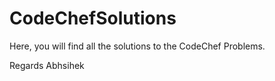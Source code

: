 # CodeChefSolutions
Here, you will find all the solutions to the CodeChef Problems.

Regards
Abhsihek
